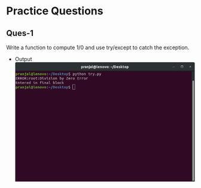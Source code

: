 # Practice Questions

## Ques-1
Write a function to compute 1/0 and use try/except to catch the exception.
- Output
![](output-img/ques-1.png)
